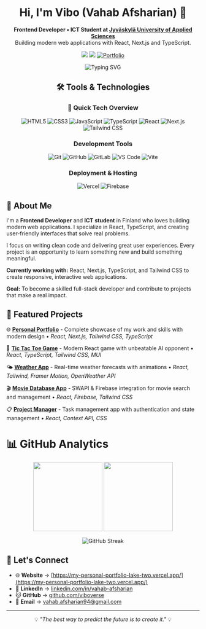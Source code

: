 <h1 align="center">Hi, I'm Vibo (Vahab Afsharian)  👋</h1>

<p align="center">
    <b>Frontend Developer • ICT Student at <a href="https://www.jamk.fi/en" target="_blank">Jyväskylä University of Applied Sciences</a></b><br>
  Building modern web applications with React, Next.js and TypeScript.
</p>

<p align="center">
  <a href="https://www.linkedin.com/in/vahab-afsharian" target="_blank"><img src="https://img.shields.io/badge/LinkedIn-%230077B5.svg?style=for-the-badge&logo=linkedin&logoColor=white"/></a>
  <a href="https://github.com/viboverse" target="_blank"><img src="https://img.shields.io/badge/GitHub-%23181717.svg?style=for-the-badge&logo=github&logoColor=white"/></a>
  <a href="https://my-personal-portfolio-lake-two.vercel.app/" target="_blank">
    <img src="https://img.shields.io/badge/Portfolio-570ca6?style=for-the-badge&logo=firefox&logoColor=%23FF7139" alt="Portfolio"/>
  </a>
</p>

<p align="center">
  <img src="https://readme-typing-svg.demolab.com/?lines=Frontend+Developer;ICT+Student;React+Enthusiast;Always+Learning&center=true&width=380&height=45" alt="Typing SVG">
</p>

<div align="center">

## 🛠️ Tools & Technologies

### 🔗 Quick Tech Overview

![HTML5](https://img.shields.io/badge/HTML5-E34F26?style=flat-square&logo=html5&logoColor=white)
![CSS3](https://img.shields.io/badge/CSS3-1572B6?style=flat-square&logo=css3&logoColor=white)
![JavaScript](https://img.shields.io/badge/JavaScript-F7DF1E?style=flat-square&logo=javascript&logoColor=black)
![TypeScript](https://img.shields.io/badge/TypeScript-3178C6?style=flat-square&logo=typescript&logoColor=white)
![React](https://img.shields.io/badge/React-61DAFB?style=flat-square&logo=react&logoColor=black)
![Next.js](https://img.shields.io/badge/Next.js-000000?style=flat-square&logo=nextdotjs&logoColor=white)
![Tailwind CSS](https://img.shields.io/badge/Tailwind_CSS-38B2AC?style=flat-square&logo=tailwind-css&logoColor=white)

### Development Tools

![Git](https://img.shields.io/badge/Git-F05032?style=flat-square&logo=git&logoColor=white)
![GitHub](https://img.shields.io/badge/GitHub-181717?style=flat-square&logo=github&logoColor=white)
![GitLab](https://img.shields.io/badge/GitLab-FC6D26?style=flat-square&logo=gitlab&logoColor=white)
![VS Code](https://img.shields.io/badge/VS%20Code-007ACC?style=flat-square&logo=visual-studio-code&logoColor=white)
![Vite](https://img.shields.io/badge/Vite-646CFF?style=flat-square&logo=vite&logoColor=white)

### Deployment & Hosting

![Vercel](https://img.shields.io/badge/Vercel-000000?style=flat-square&logo=vercel&logoColor=white)
![Firebase](https://img.shields.io/badge/Firebase-FFCA28?style=flat-square&logo=firebase&logoColor=black)

</div>

## 🚀 About Me

I'm a **Frontend Developer** and **ICT student** in Finland who loves building modern web applications. I specialize in React, TypeScript, and creating user-friendly interfaces that solve real problems.

I focus on writing clean code and delivering great user experiences. Every project is an opportunity to learn something new and build something meaningful.

**Currently working with:** React, Next.js, TypeScript, and Tailwind CSS to create responsive, interactive web applications.

**Goal:** To become a skilled full-stack developer and contribute to projects that make a real impact.

## 📌 Featured Projects

🌐 **[Personal Portfolio](https://my-personal-portfolio-lake-two.vercel.app/)** - Complete showcase of my work and skills with modern design • _React, Next.js, Tailwind CSS, TypeScript_

🎯 **[Tic Tac Toe Game](https://tic-tac-toe-game-app-fawn.vercel.app/)** - Modern React game with unbeatable AI opponent • _React, TypeScript, Tailwind CSS, MUI_

🌤️ **[Weather App](https://react-weather-app-vtjz.vercel.app/)** - Real-time weather forecasts with animations • _React, Tailwind, Framer Motion, OpenWeather API_

🎬 **[Movie Database App](https://fetch-movie-nine.vercel.app/)** - SWAPI & Firebase integration for movie search and management • _React, Firebase, Tailwind CSS_

📋 **[Project Manager](https://project-manager-app-beige.vercel.app/)** - Task management app with authentication and state management • _React, Context API, CSS_

# 📊 GitHub Analytics

<p align="center">
  <img height="180em" src="https://github-readme-stats-eight-theta.vercel.app/api?username=viboverse&show_icons=true&theme=algolia&include_all_commits=true&count_private=true"/>
  <img height="180em" src="https://github-readme-stats-eight-theta.vercel.app/api/top-langs/?username=viboverse&layout=compact&langs_count=8&theme=algolia"/>
</p>

<p align="center">
  <img src="https://streak-stats.demolab.com?user=viboverse&theme=algolia" alt="GitHub Streak" />
</p>


## 🤝 Let's Connect

- 🌐 **Website** → [https://my-personal-portfolio-lake-two.vercel.app/](https://my-personal-portfolio-lake-two.vercel.app/)
- 💼 **LinkedIn** → [linkedin.com/in/vahab-afsharian](https://www.linkedin.com/in/vahab-afsharian)
- 🐱 **GitHub** → [github.com/viboverse](https://github.com/viboverse)
- 📧 **Email** → vahab.afsharian94@gmail.com

---

<p align="center">
  💡 <i>"The best way to predict the future is to create it."</i> 💡
</p>
